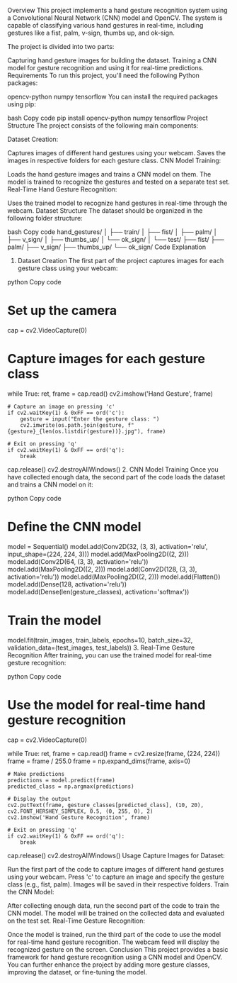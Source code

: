 Overview
This project implements a hand gesture recognition system using a Convolutional Neural Network (CNN) model and OpenCV. The system is capable of classifying various hand gestures in real-time, including gestures like a fist, palm, v-sign, thumbs up, and ok-sign.

The project is divided into two parts:

Capturing hand gesture images for building the dataset.
Training a CNN model for gesture recognition and using it for real-time predictions.
Requirements
To run this project, you'll need the following Python packages:

opencv-python
numpy
tensorflow
You can install the required packages using pip:

bash
Copy code
pip install opencv-python numpy tensorflow
Project Structure
The project consists of the following main components:

Dataset Creation:

Captures images of different hand gestures using your webcam.
Saves the images in respective folders for each gesture class.
CNN Model Training:

Loads the hand gesture images and trains a CNN model on them.
The model is trained to recognize the gestures and tested on a separate test set.
Real-Time Hand Gesture Recognition:

Uses the trained model to recognize hand gestures in real-time through the webcam.
Dataset Structure
The dataset should be organized in the following folder structure:

bash
Copy code
hand_gestures/
│
├── train/
│   ├── fist/
│   ├── palm/
│   ├── v_sign/
│   ├── thumbs_up/
│   └── ok_sign/
│
└── test/
    ├── fist/
    ├── palm/
    ├── v_sign/
    ├── thumbs_up/
    └── ok_sign/
Code Explanation
1. Dataset Creation
The first part of the project captures images for each gesture class using your webcam:

python
Copy code
# Set up the camera
cap = cv2.VideoCapture(0)

# Capture images for each gesture class
while True:
    ret, frame = cap.read()
    cv2.imshow('Hand Gesture', frame)

    # Capture an image on pressing 'c'
    if cv2.waitKey(1) & 0xFF == ord('c'):
        gesture = input("Enter the gesture class: ")
        cv2.imwrite(os.path.join(gesture, f"{gesture}_{len(os.listdir(gesture))}.jpg"), frame)

    # Exit on pressing 'q'
    if cv2.waitKey(1) & 0xFF == ord('q'):
        break

cap.release()
cv2.destroyAllWindows()
2. CNN Model Training
Once you have collected enough data, the second part of the code loads the dataset and trains a CNN model on it:

python
Copy code
# Define the CNN model
model = Sequential()
model.add(Conv2D(32, (3, 3), activation='relu', input_shape=(224, 224, 3)))
model.add(MaxPooling2D((2, 2)))
model.add(Conv2D(64, (3, 3), activation='relu'))
model.add(MaxPooling2D((2, 2)))
model.add(Conv2D(128, (3, 3), activation='relu'))
model.add(MaxPooling2D((2, 2)))
model.add(Flatten())
model.add(Dense(128, activation='relu'))
model.add(Dense(len(gesture_classes), activation='softmax'))

# Train the model
model.fit(train_images, train_labels, epochs=10, batch_size=32, validation_data=(test_images, test_labels))
3. Real-Time Gesture Recognition
After training, you can use the trained model for real-time gesture recognition:

python
Copy code
# Use the model for real-time hand gesture recognition
cap = cv2.VideoCapture(0)

while True:
    ret, frame = cap.read()
    frame = cv2.resize(frame, (224, 224))
    frame = frame / 255.0
    frame = np.expand_dims(frame, axis=0)

    # Make predictions
    predictions = model.predict(frame)
    predicted_class = np.argmax(predictions)

    # Display the output
    cv2.putText(frame, gesture_classes[predicted_class], (10, 20), cv2.FONT_HERSHEY_SIMPLEX, 0.5, (0, 255, 0), 2)
    cv2.imshow('Hand Gesture Recognition', frame)

    # Exit on pressing 'q'
    if cv2.waitKey(1) & 0xFF == ord('q'):
        break

cap.release()
cv2.destroyAllWindows()
Usage
Capture Images for Dataset:

Run the first part of the code to capture images of different hand gestures using your webcam.
Press 'c' to capture an image and specify the gesture class (e.g., fist, palm).
Images will be saved in their respective folders.
Train the CNN Model:

After collecting enough data, run the second part of the code to train the CNN model.
The model will be trained on the collected data and evaluated on the test set.
Real-Time Gesture Recognition:

Once the model is trained, run the third part of the code to use the model for real-time hand gesture recognition.
The webcam feed will display the recognized gesture on the screen.
Conclusion
This project provides a basic framework for hand gesture recognition using a CNN model and OpenCV. You can further enhance the project by adding more gesture classes, improving the dataset, or fine-tuning the model.

